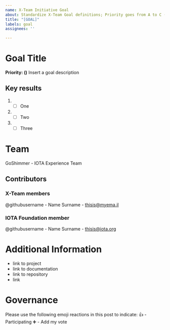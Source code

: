 ```yaml
---
name: X-Team Initiative Goal
about: Standardize X-Team Goal definitions; Priority goes from A to C (high to low)
title: "[GOAL]"
labels: goal
assignees: ''

---
```


# Goal Title
**Priority: ()**
Insert a goal description

## Key results
1. - [ ] One
1. - [ ] Two
1. - [ ] Three

# Team
GoShimmer - IOTA Experience Team

## Contributors
### X-Team members
@githubusername - Name Surname - thisis@myema.il 

### IOTA Foundation member
@githubusername - Name Surname - thisis@iota.org

# Additional Information
* link to project
* link to documentation
* link to repository
* link

# Governance
Please use the following emoji reactions in this post to indicate:
:+1: - Participating
:heavy_plus_sign: - Add my vote
